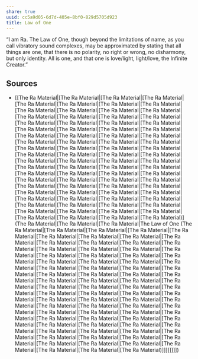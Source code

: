 ```yaml
---
share: true
uuid: cc5a9d05-6d7d-405e-8bf0-829d5705d923
title: Law of One
---
```

“I am Ra. The Law of One, though beyond the limitations of name, as you call vibratory sound complexes, may be approximated by stating that all things are one, that there is no polarity, no right or wrong, no disharmony, but only identity. All is one, and that one is love/light, light/love, the Infinite Creator.”

## Sources

* [[The Ra Material|[The Ra Material|[The Ra Material|[The Ra Material|[The Ra Material|[The Ra Material|[The Ra Material|[The Ra Material|[The Ra Material|[The Ra Material|[The Ra Material|[The Ra Material|[The Ra Material|[The Ra Material|[The Ra Material|[The Ra Material|[The Ra Material|[The Ra Material|[The Ra Material|[The Ra Material|[The Ra Material|[The Ra Material|[The Ra Material|[The Ra Material|[The Ra Material|[The Ra Material|[The Ra Material|[The Ra Material|[The Ra Material|[The Ra Material|[The Ra Material|[The Ra Material|[The Ra Material|[The Ra Material|[The Ra Material|[The Ra Material|[The Ra Material|[The Ra Material|[The Ra Material|[The Ra Material|[The Ra Material|[The Ra Material|[The Ra Material|[The Ra Material|[The Ra Material|[The Ra Material|[The Ra Material|[The Ra Material|[The Ra Material|[The Ra Material|[The Ra Material|[The Ra Material|[The Ra Material|[The Ra Material|[The Ra Material|[The Ra Material|[The Ra Material|[The Ra Material|[The Ra Material|[The Ra Material|[The Ra Material|[The Ra Material|[The Ra Material|[The Ra Material|[The Ra Material|[The Ra Material|[The Ra Material|[The Ra Material|[The Ra Material|[The Ra Material|[The Ra Material|[The Ra Material|[The Ra Material|[The Ra Material|[The Ra Material|[The Ra Material|[The Ra Material|[The Ra Material|[The Ra Material|[The Ra Material)](The Ra Material|[The Ra Material|[The Ra Material|The Law of One (The Ra Material|[The Ra Material|[The Ra Material|[The Ra Material|[The Ra Material|[The Ra Material|[The Ra Material|[The Ra Material|[The Ra Material|[The Ra Material|[The Ra Material|[The Ra Material|[The Ra Material|[The Ra Material|[The Ra Material|[The Ra Material|[The Ra Material|[The Ra Material|[The Ra Material|[The Ra Material|[The Ra Material|[The Ra Material|[The Ra Material|[The Ra Material|[The Ra Material|[The Ra Material|[The Ra Material|[The Ra Material|[The Ra Material|[The Ra Material|[The Ra Material|[The Ra Material|[The Ra Material|[The Ra Material|[The Ra Material|[The Ra Material|[The Ra Material|[The Ra Material|[The Ra Material|[The Ra Material|[The Ra Material|[The Ra Material|[The Ra Material|[The Ra Material|[The Ra Material|[The Ra Material|[The Ra Material|[The Ra Material|[The Ra Material|[The Ra Material|[The Ra Material|[The Ra Material|[The Ra Material|[The Ra Material|[The Ra Material|[The Ra Material|[The Ra Material|[The Ra Material|[The Ra Material|[The Ra Material|[The Ra Material|[The Ra Material|[The Ra Material|[The Ra Material|[The Ra Material|[The Ra Material|[The Ra Material|[The Ra Material|[The Ra Material|[The Ra Material|[The Ra Material|[The Ra Material|[The Ra Material|[The Ra Material|[The Ra Material|[The Ra Material|[The Ra Material|[The Ra Material|[The Ra Material|[The Ra Material)]]]]]]]])